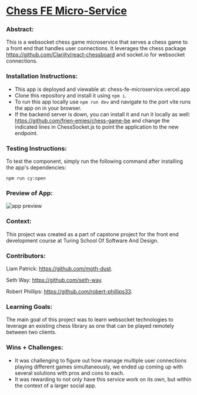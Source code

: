 # [Chess FE Micro-Service](https://chess-fe-microservice.vercel.app)

### Abstract:
[//]: <> (Briefly describe what you built and its features. What problem is the app solving? How does this application solve that problem?)
This is a websocket chess game microservice that serves a chess game to a front end that handles user connections. It leverages the chess package https://github.com/Clariity/react-chessboard and socket.io for websocket connections.

### Installation Instructions:
[//]: <> (What steps does a person have to take to get your app cloned down and running?)
- This app is deployed and viewable at: chess-fe-microservice.vercel.app
- Clone this repository and install it using `npm i`.
- To run this app locally use `npm run dev` and navigate to the port vite runs the app on in your browser.
- If the backend server is down, you can install it and run it locally as well: https://github.com/frien-emies/chess-game-be and change the indicated lines in ChessSocket.js to point the application to the new endpoint.

### Testing Instructions:
To test the component, simply run the following command after installing the app's dependencies:

```npm run cy:open```

### Preview of App:
[//]: <> (Provide ONE gif or screenshot of your application - choose the "coolest" piece of functionality to show off.)
![app preview](/chess-demo.gif)
### Context:
[//]: <> (Give some context for the project here. How long did you have to work on it? How far into the Turing program are you?)
This project was created as a part of capstone project for the front end development course at Turing School Of Software And Design.

### Contributors:
[//]: <> (Who worked on this application? Link to their GitHubs.)
Liam Patrick: https://github.com/moth-dust.

Seth Way: https://github.com/seth-way.

Robert Phillips: https://github.com/robert-phillips33.

### Learning Goals:
[//]: <> (What were the learning goals of this project? What tech did you work with?)

The main goal of this project was to learn websocket technologies to leverage an existing chess library as one that can be played remotely between two clients.

### Wins + Challenges:
[//]: <> (What are 2-3 wins you have from this project? What were some challenges you faced - and how did you get over them?)
- It was challenging to figure out how manage multiple user connections playing different games simultaneously, we ended up coming up with several solutions with pros and cons to each.
- It was rewarding to not only have this service work on its own, but within the context of a larger social app.
